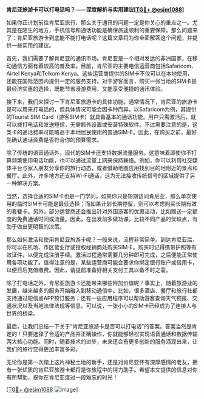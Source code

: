 **肯尼亚旅游卡可以打电话吗？——深度解析与实用建议[[TG💪+ @esim1088](https://t.me/s/esim1088)]**

如果你正计划前往肯尼亚旅行，那么关于通讯的问题一定是你关心的重点之一。尤其是在陌生的地方，手机信号和通话功能是确保旅途顺利的重要保障。那么问题来了：肯尼亚旅游卡到底能不能打电话呢？这篇文章将为你全面解答这个问题，并提供一些实用的建议。

首先，我们需要了解肯尼亚的通讯市场。肯尼亚是一个相对发达的非洲国家，在移动通信方面有着较高的普及率。目前，肯尼亚的主要电信运营商包括Safaricom、Airtel Kenya和Telkom Kenya。这些运营商提供的SIM卡不仅可以在本地使用，还能在国际范围内提供一定的服务支持。对于游客而言，购买一张当地的SIM卡是最经济实惠的选择，既能节省漫游费用，又能享受便捷的通讯体验。

接下来，我们来探讨一下肯尼亚旅游卡的具体功能。通常情况下，肯尼亚的旅游卡是可以用来打电话的，但具体情况可能会因卡种而异。以Safaricom为例，其提供的Tourist SIM Card（游客SIM卡）就具备基本的通话功能。用户只需激活后，就可以拨打电话和发送短信，无需额外设置或安装特殊软件。不过需要注意的是，这类卡的通话费率可能略高于本地居民使用的普通SIM卡。因此，在购买之前，最好先确认通话资费是否符合你的预算需求。

除了传统的语音通话外，现代的SIM卡还支持数据流量服务。这意味着即使你不打算频繁使用电话功能，也可以通过流量上网来保持联络。例如，你可以利用社交媒体平台与家人朋友分享你的旅行动态，或者借助地图应用找到目的地附近的景点和餐厅。此外，许多地方还支持Wi-Fi通话，这为无法接收传统信号的区域提供了另一种解决方案。

当然，选择合适的SIM卡也是一门学问。如果你只是短期访问肯尼亚，那么单次使用的临时SIM卡可能是最佳选择；而如果计划长期停留，则可以考虑购买长期有效的套餐卡。另外，部分运营商还会推出针对外国游客的优惠活动，比如赠送一定额度的免费通话时间或流量。因此，在出发前多做功课，比较不同产品的优缺点，有助于做出更明智的决策。

那么如何激活和使用肯尼亚旅游卡呢？一般来说，流程非常简单。到达肯尼亚后，你可以在机场、市区营业厅或授权经销商处购买SIM卡。购买时记得携带护照等有效证件，以便完成注册手续。激活过程通常需要几分钟即可完成，之后便能正常使用各项功能了。值得注意的是，某些运营商可能会要求你绑定银行账户或信用卡，以便日后充值缴费。因此，请提前准备好相关支付工具以备不时之需。

除了打电话之外，肯尼亚旅游卡还能带来哪些附加价值呢？事实上，随着旅游业的发展，越来越多的服务开始融入到移动通信中。比如，很多酒店、餐厅和旅行社都支持通过短信或APP预订服务；还有一些应用程序可以帮助游客查询天气预报、交通状况以及当地法律法规等信息。可以说，一张小小的SIM卡已经成为了连接人与世界的桥梁。

最后，让我们总结一下关于“肯尼亚旅游卡是否可以打电话”的答案。答案当然是肯定的！只要选择了合适的产品并正确操作，你就能够轻松实现语音通话和数据传输两大核心功能。同时，随着技术的进步，未来还会有更多创新的服务涌现出来，让我们的旅行变得更加丰富多彩。

无论你是第一次踏上这片神秘土地的新手，还是对肯尼亚怀有深厚感情的老友，拥有一张优质的肯尼亚旅游卡都将是你旅程中的得力助手。希望本文提供的信息对你有所帮助，祝你在肯尼亚度过一段难忘的时光！

[[TG💪+ @esim1088](https://t.me/s/esim1088) ![Image](https://i.postimg.cc/4NQfJmqS/Snipaste-2025-05-13-00-14-12.png)]